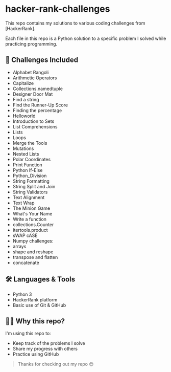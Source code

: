 # hacker-rank-challenges

This repo contains my solutions to various coding challenges from [HackerRank].

Each file in this repo is a Python solution to a specific problem I solved while practicing programming.



## 📁 Challenges Included

- Alphabet Rangoli
- Arithmetic Operators
- Capitalize
- Collections.namedtuple
- Designer Door Mat
- Find a string
- Find the Runner-Up Score
- Finding the percentage
- Helloworld
- Introduction to Sets
- List Comprehensions
- Lists
- Loops
- Merge the Tools
- Mutations
- Nested Lists
- Polar Coordinates
- Print Function
- Python If-Else
- Python_Division
- String Formatting
- String Split and Join
- String Validators
- Text Alignment
- Text Wrap
- The Minion Game
- What's Your Name
- Write a function
- collections.Counter
- itertools.product
- sWAP cASE
- Numpy challenges:
- arrays
- shape and reshape
- transpose and flatten
- concatenate



## 🛠 Languages & Tools

- Python 3
- HackerRank platform
- Basic use of Git & GitHub



## 👩‍💻 Why this repo?

I'm using this repo to:
- Keep track of the problems I solve
- Share my progress with others
- Practice using GitHub



> Thanks for checking out my repo 😊
